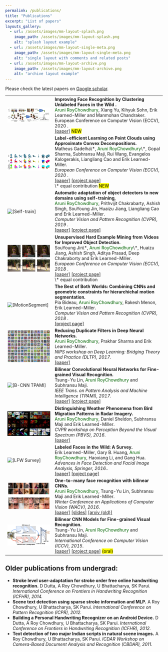 ```yaml
---
permalink: /publications/
title: "Publications"
excerpt: "List of papers"
layouts_gallery:
  - url: /assets/images/mm-layout-splash.png
    image_path: /assets/images/mm-layout-splash.png
    alt: "splash layout example"
  - url: /assets/images/mm-layout-single-meta.png
    image_path: /assets/images/mm-layout-single-meta.png
    alt: "single layout with comments and related posts"
  - url: /assets/images/mm-layout-archive.png
    image_path: /assets/images/mm-layout-archive.png
    alt: "archive layout example"
---
```


Please check the latest papers on [Google scholar](https://scholar.google.com/citations?user=jDkvHcAAAAAJ&hl=en).


<table border="0">
<colgroup>
<col width="30%" />
<col width="70%" />
</colgroup>
<tbody>
  

<tr>
<td markdown="span"> <img style="display:block;" src="https://raw.githubusercontent.com/AruniRC/arunirc.github.io/master/assets/face-cluster_eccv2020.png" alt="[Unlabeled Faces]"> </td>
<td markdown="span">
   <b>Improving Face Recognition by Clustering Unlabeled Faces in the Wild .</b> <br>
  <font color="DarkGreen">Aruni RoyChowdhury</font>, Xiang Yu, Kihyuk Sohn, Erik Learned-Miller and Manmohan Chandraker.
  <br
  <em>European Conference on Computer Vision (ECCV), 2020 </em>. 
  <br>
     <a href=" ">[paper]</a>
  <mark>NEW</mark>
  </td>
</tr>


<tr>
<td markdown="span"> <img style="display:block;" src="https://raw.githubusercontent.com/AruniRC/arunirc.github.io/master/assets/acd_eccv2020.png" alt="[HardExample]"> </td>
<td markdown="span">
   <b>Label-efficient Learning on Point Clouds using Approximate Convex Decompositions.</b> <br>
  Matheus Gadelha\*, <font color="DarkGreen">Aruni RoyChowdhury</font>\*, Gopal Sharma, Subhransu Maji, Rui Wang, Evangelos Kalogerakis, Liangliang Cao and Erik Learned-Miller.
  <br>
  <em>European Conference on Computer Vision (ECCV), 2020 </em>. 
  <br>
     <a href="">[paper]</a>
     <a href="">[project page]</a>
  <br>
  \* equal contribution
  <mark>NEW</mark>
  </td>
</tr>



<tr>
<td markdown="span"> <img style="display:block;" src="http://vis-www.cs.umass.edu/unsupVideo/docs/intro_self-sup.png" alt="[Self-train]"> </td>
<td markdown="span">
   <b>Automatic adaptation of object detectors to new domains using self-training, </b> <br>
  <font color="DarkGreen">Aruni RoyChowdhury</font>, Prithvijit Chakrabarty, Ashish Singh, SouYoung Jin, Huaizu Jiang, Liangliang Cao and Erik Learned-Miller.
  <br>
  <em>Computer Vision and Pattern Recognition (CVPR), 2019 </em>. 
  <br>
     <a href="http://vis-www.cs.umass.edu/unsupVideo/docs/self-train_cvpr2019.pdf">[paper]</a>
     <a href="http://vis-www.cs.umass.edu/self-train/">[project page]</a>
  </td>
</tr>


<tr>
<td markdown="span"> <img style="display:block;" src="https://raw.githubusercontent.com/AruniRC/arunirc.github.io/master/assets/hard_ex_preview.png" alt="[HardExample]"> </td>
<td markdown="span">
   <b>Unsupervised Hard Example Mining from Videos for Improved Object Detection.</b> <br>
  SouYoung Jin\*, <font color="DarkGreen">Aruni RoyChowdhury</font>\*, Huaizu Jiang, Ashish Singh, Aditya Prasad, Deep Chakraborty and Erik Learned-Miller.
  <br>
  <em>European Conference on Computer Vision (ECCV), 2018 </em>. 
  <br>
     <a href="https://people.cs.umass.edu/~arunirc/downloads/pubs/unsup_video_eccv2018.pdf">[paper]</a>
     <a href="http://vis-www.cs.umass.edu/unsupVideo/">[project page]</a>
  <br>
  \* equal contribution
  </td>
</tr>

<tr>
<td markdown="span"> <img style="display:block;" src="http://vis-www.cs.umass.edu/motionSegmentation/website_CVPR18/methodOverview.png" alt="[MotionSegment]"> </td>
<td markdown="span">
   <b>The Best of Both Worlds: Combining CNNs and geometric constraints for hierarchichal motion segmentation.</b> <br>
  Pia Bideau, <font color="DarkGreen">Aruni RoyChowdhury</font>, Rakesh Menon, Erik Learned-Miller.
  <br>
  <em>Computer Vision and Pattern Recognition (CVPR), 2018 </em>. 
  <br>
     <a href="http://vis-www.cs.umass.edu/motionSegmentation/website_CVPR18/index.html">[project page]</a>
  </td>
</tr>

<tr>
<td markdown="span"> <img style="display:block;" src="https://raw.githubusercontent.com/AruniRC/arunirc.github.io/master/assets/Slide1.png" alt="[DuplicateFilters]"> </td>
<td markdown="span">
   <b>Reducing Duplicate Filters in Deep Neural Networks.</b> <br>
  <font color="DarkGreen">Aruni RoyChowdhury</font>, Prakhar Sharma and Erik Learned-Miller.
  <br>
  <em>NIPS workshop on Deep Learning: Bridging Theory and Practice (DLTP), 2017</em>. 
  <br>
     <a href="http://people.cs.umass.edu/~arunirc/downloads/pubs/redundant_filter_dltp2017.pdf">[paper]</a>
  </td>
</tr>

<tr>
<td markdown="span"> <img style="display:block;" src="http://vis-www.cs.umass.edu/bcnn/docs/teaser-bcnn.png" alt="[B-CNN TPAMI]"> </td>
<td markdown="span">
   <b>Bilinear Convolutional Neural Networks for Fine-grained Visual Recognition.</b> <br>
  Tsung-Yu Lin, <font color="DarkGreen">Aruni RoyChowdhury</font> and Subhransu Maji.
  <br>
  <em>IEEE Trans. on Pattern Analysis and Machine Intelligence (TPAMI), 2017</em>. 
  <br>
    <a href="https://arxiv.org/pdf/1504.07889.pdf">[paper]</a>
     <a href="http://vis-www.cs.umass.edu/bcnn/">[project page]</a>
  </td>
</tr>

<tr>
<td markdown="span"> <img src="https://raw.githubusercontent.com/AruniRC/arunirc.github.io/master/assets/radar-cnn.png" alt="[Radar]"> </td>
<td markdown="span">
   <b>Distinguishing Weather Phenomena from Bird Migration Patterns in Radar Imagery.</b> <br>
  <font color="DarkGreen">Aruni RoyChowdhury</font>, Daniel Sheldon, Subhransu Maji and Erik Learned-Miller.
  <br>
  <em>CVPR workshop on Perception Beyond the Visual Spectrum (PBVS), 2016</em>. 
  <br>
    <a href="http://people.cs.umass.edu/~arunirc/downloads/pubs/cnn_radar_pbvs16.pdf">[paper]</a>
  </td>
</tr>

<tr>
<td markdown="span"> <img src="http://vis-www.cs.umass.edu/lfw/Six_Face_Panels_sm.jpg" alt="[LFW Survey]"> </td>
<td markdown="span">
   <b>Labeled Faces in the Wild: A Survey.</b> <br>
    Erik Learned-Miller, Gary B. Huang, <font color="DarkGreen">Aruni RoyChowdhury</font>, Haoxiang Li, and Gang Hua.
  <br>
  <em>Advances in Face Detection and Facial Image Analysis, Springer, 2016.</em>. 
  <br>
    <a href="https://people.cs.umass.edu/~elm/papers/LFW_survey.pdf">[paper]</a>
    <a href="http://vis-www.cs.umass.edu/lfw/">[poject page]</a>
  </td>
</tr>

<tr>
<td markdown="span"> <img src="https://raw.githubusercontent.com/AruniRC/arunirc.github.io/master/assets/face-bcnn.png" alt="[Face B-CNN]"> </td>
<td markdown="span">
   <b>One-to-many face recognition with bilinear CNNs.</b> <br>
  <font color="DarkGreen">Aruni RoyChowdhury</font>, Tsung-Yu Lin, Subhransu Maji and Erik Learned-Miller.
  <br>
  <em>Winter Conference on Applications of Computer Vision (WACV), 2016</em>. 
  <br>
    <a href="http://people.cs.umass.edu/~arunirc/downloads/pubs/bcnn_face_wacv16.pdf">[paper]</a>
    <a href="http://people.cs.umass.edu/~arunirc/downloads/pubs/bcnn_face_wacv16_slides.pdf">[slides]</a>
    <a href="http://arxiv.org/abs/1506.01342">[arxiv (old)]</a>
  </td>
</tr>

<tr>
<td markdown="span"> <img src="https://raw.githubusercontent.com/AruniRC/arunirc.github.io/master/assets/bcnn-architecture.png" alt="[Bilinear CNN]"> </td>
<td markdown="span">
   <b>Bilinear CNN Models for Fine-grained Visual Recognition.</b> <br>
  Tsung-Yu Lin, <font color="DarkGreen">Aruni RoyChowdhury</font> and Subhransu Maji.
  <br>
  <em>International Conference on Computer Vision (ICCV), 2015</em>. 
  <br>
  <a href="http://vis-www.cs.umass.edu/bcnn/docs/bcnn_iccv15.pdf">[paper]</a>
  <a href="http://vis-www.cs.umass.edu/bcnn/">[project page]</a>
  <mark>(oral)</mark>
  </td>
</tr>

  
</tbody>
</table>



## Older publications from undergrad:

* **Stroke level user-adaptation for stroke order free online handwriting recognition.** D Dutta, A Roy Chowdhury, U Bhattacharya, SK Parui. *International Conference on Frontiers in Handwriting Recognition (ICFHR), 2014.*
* **Scene text detection using sparse stroke information and MLP.** A Roy Chowdhury, U Bhattacharya, SK Parui. *International Conference on Pattern Recognition (ICPR), 2012.*
* **Building a Personal Handwriting Recognizer on an Android Device.** D Dutta, A Roy Chowdhury, U Bhattacharya, SK Parui. *International Conference on Frontiers in Handwriting Recognition (ICFHR), 2012.*
* **Text detection of two major Indian scripts in natural scene images.** A Roy Chowdhury, U Bhattacharya, SK Parui. *ICDAR Workshop on Camera-Based Document Analysis and Recognition (CBDAR), 2011.* 

      

